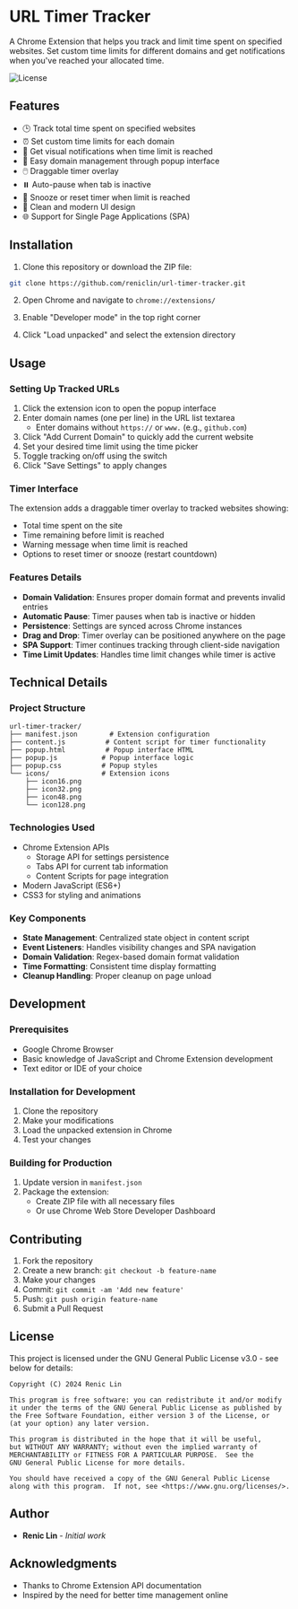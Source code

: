 # URL Timer Tracker

A Chrome Extension that helps you track and limit time spent on specified websites. Set custom time limits for different domains and get notifications when you've reached your allocated time.

![License](https://img.shields.io/badge/License-GPLv3-blue.svg)

## Features

- 🕒 Track total time spent on specified websites
- ⏰ Set custom time limits for each domain
- 🔔 Get visual notifications when time limit is reached
- 🎯 Easy domain management through popup interface
- 🖱️ Draggable timer overlay
- ⏸️ Auto-pause when tab is inactive
- 🔄 Snooze or reset timer when limit is reached
- 🎨 Clean and modern UI design
- 🌐 Support for Single Page Applications (SPA)

## Installation

1. Clone this repository or download the ZIP file:
```bash
git clone https://github.com/reniclin/url-timer-tracker.git
```

2. Open Chrome and navigate to `chrome://extensions/`

3. Enable "Developer mode" in the top right corner

4. Click "Load unpacked" and select the extension directory

## Usage

### Setting Up Tracked URLs

1. Click the extension icon to open the popup interface
2. Enter domain names (one per line) in the URL list textarea
   - Enter domains without `https://` or `www.` (e.g., `github.com`)
3. Click "Add Current Domain" to quickly add the current website
4. Set your desired time limit using the time picker
5. Toggle tracking on/off using the switch
6. Click "Save Settings" to apply changes

### Timer Interface

The extension adds a draggable timer overlay to tracked websites showing:
- Total time spent on the site
- Time remaining before limit is reached
- Warning message when time limit is reached
- Options to reset timer or snooze (restart countdown)

### Features Details

- **Domain Validation**: Ensures proper domain format and prevents invalid entries
- **Automatic Pause**: Timer pauses when tab is inactive or hidden
- **Persistence**: Settings are synced across Chrome instances
- **Drag and Drop**: Timer overlay can be positioned anywhere on the page
- **SPA Support**: Timer continues tracking through client-side navigation
- **Time Limit Updates**: Handles time limit changes while timer is active

## Technical Details

### Project Structure
```
url-timer-tracker/
├── manifest.json        # Extension configuration
├── content.js          # Content script for timer functionality
├── popup.html          # Popup interface HTML
├── popup.js           # Popup interface logic
├── popup.css          # Popup styles
└── icons/             # Extension icons
    ├── icon16.png
    ├── icon32.png
    ├── icon48.png
    └── icon128.png
```

### Technologies Used

- Chrome Extension APIs
  - Storage API for settings persistence
  - Tabs API for current tab information
  - Content Scripts for page integration
- Modern JavaScript (ES6+)
- CSS3 for styling and animations

### Key Components

- **State Management**: Centralized state object in content script
- **Event Listeners**: Handles visibility changes and SPA navigation
- **Domain Validation**: Regex-based domain format validation
- **Time Formatting**: Consistent time display formatting
- **Cleanup Handling**: Proper cleanup on page unload

## Development

### Prerequisites

- Google Chrome Browser
- Basic knowledge of JavaScript and Chrome Extension development
- Text editor or IDE of your choice

### Installation for Development

1. Clone the repository
2. Make your modifications
3. Load the unpacked extension in Chrome
4. Test your changes

### Building for Production

1. Update version in `manifest.json`
2. Package the extension:
   - Create ZIP file with all necessary files
   - Or use Chrome Web Store Developer Dashboard

## Contributing

1. Fork the repository
2. Create a new branch: `git checkout -b feature-name`
3. Make your changes
4. Commit: `git commit -am 'Add new feature'`
5. Push: `git push origin feature-name`
6. Submit a Pull Request

## License

This project is licensed under the GNU General Public License v3.0 - see below for details:

```text
Copyright (C) 2024 Renic Lin

This program is free software: you can redistribute it and/or modify
it under the terms of the GNU General Public License as published by
the Free Software Foundation, either version 3 of the License, or
(at your option) any later version.

This program is distributed in the hope that it will be useful,
but WITHOUT ANY WARRANTY; without even the implied warranty of
MERCHANTABILITY or FITNESS FOR A PARTICULAR PURPOSE.  See the
GNU General Public License for more details.

You should have received a copy of the GNU General Public License
along with this program.  If not, see <https://www.gnu.org/licenses/>.
```

## Author

- **Renic Lin** - *Initial work*

## Acknowledgments

- Thanks to Chrome Extension API documentation
- Inspired by the need for better time management online